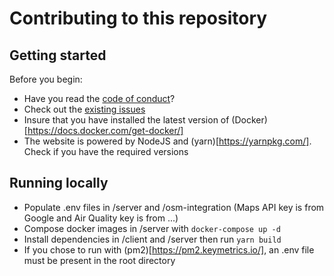 # Contributing to this repository

## Getting started

Before you begin:

-   Have you read the [code of conduct](CODE_OF_CONDUCT.md)?
-   Check out the [existing issues](issues)
-   Insure that you have installed the latest version of (Docker)[https://docs.docker.com/get-docker/]
-   The website is powered by NodeJS and (yarn)[https://yarnpkg.com/]. Check if you have the required versions

## Running locally

-   Populate .env files in /server and /osm-integration
    (Maps API key is from Google and Air Quality key is from ...)
-   Compose docker images in /server with `docker-compose up -d`
-   Install dependencies in /client and /server then run `yarn build`
-   If you chose to run with (pm2)[https://pm2.keymetrics.io/], an .env file must be present in the root directory
